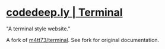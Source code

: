 # [codedeep.ly | Terminal](https://codedeep.ly)

"A terminal style website."

A fork of [m4tt73/terminal](https://github.com/m4tt72/terminal). See fork for original documentation.
